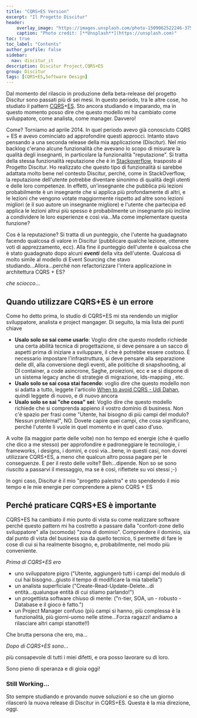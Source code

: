 ```yaml
---
title: "CQRS+ES Version"
excerpt: "Il Progetto Discitur"
header:
    overlay_image: "https://images.unsplash.com/photo-1509062522246-3755977927d7?auto=format&fit=crop&w=1404&q=80"
    caption: "Photo credit: [**Unsplash**](https://unsplash.com)"
toc: true
toc_label: "Contents"
author_profile: false
sidebar:
  nav: discitur_it
description: Discitur Project,CQRS+ES
group: Discitur
tags: [CQRS+ES,Software Design]
---
```

<!-- Markup JSON-LD generato da Assistente per il markup dei dati strutturati di Google. -->
<script type="application/ld+json">
{
  "@context" : "http://schema.org",
  "@type" : "Article",
  "name" : "CQRS+ES Version",
  "author" : {
    "@type" : "Person",
    "name" : "William Verdolini"
  },
  "datePublished" : "2014-11-23",
  "articleSection" : [ "CQRS+ES", "Software Design" ],
  "url" : "http://williamverdolini.github.io/2014/11/23/discitur-CQRS/"
}
</script>

Dal momento del rilascio in produzione della beta-release del progetto Discitur sono passati più di sei mesi. In questo periodo, tra le altre cose, ho studiato il pattern <a href="http://martinfowler.com/bliki/CQRS.html" target="_blank">CQRS</a>+<a href="http://martinfowler.com/eaaDev/EventSourcing.html" target="_blank">ES</a>. Sto ancora studiando e imparando, ma in questo momento posso dire che questo modello mi ha cambiato come sviluppatore, come analista, come manager. Davvero!

Come? Torniamo ad aprile 2014. In quel periodo avevo già conosciuto CQRS + ES e avevo cominciato ad approfondire questi approcci. Intanto stavo pensando a una seconda release della mia applicazione (Discitur). Nel mio backlog c'erano alcune funzionalità che avevano lo scopo di misurare la qualità degli insegnanti, in particolare la funzionalità "reputazione". Si tratta della stessa funzionalità reputazione che è in <a href="http://stackoverflow.com/" target="_blank">Stackoverflow</a>, trasposto al Progetto Discitur. Ho realizzato che questo tipo di funzionalità si sarebbe adattata molto bene nel contesto Discitur, perché, come in StackOverflow, la reputazione dell'utente potrebbe diventare sinonimo di qualità degli utenti e delle loro competenze. In effetti, un'insegnante che pubblica più lezioni probabilmente è un insegnante che si applica più profondamente di altri, e le lezioni che vengono votate maggiormente rispetto ad altre sono lezioni migliori (e il suo autore un insegnante migliore) e l'utente che partecipa ed applica le lezioni altrui più spesso è probabilmente un insegnante più incline a condividere le loro esperienze e così via...Ma come implementare questa funzione?

Cos è la reputazione? Si tratta di un punteggio, che l'utente ha guadagnato facendo qualcosa di valore in Discitur (pubblicare qualche lezione, ottenere voti di apprezzamento, ecc). Alla fine il punteggio dell'utente è qualcosa che è stato guadagnato dopo alcuni _**eventi**_ della vita dell'utente. Qualcosa di molto simile al modello di Event Sourcing che stavo studiando...Allora...perché non refactorizzare l'intera applicazione in architettura CQRS + ES?

_che sciocco_...


## Quando utilizzare CQRS+ES è un errore

Come ho detto prima, lo studio di CQRS+ES mi sta rendendo un miglior sviluppatore, analista e project mangager. Di seguito, la mia lista dei punti chiave

- **Usalo solo se sai come usarlo**: Voglio dire che questo modello richiede una certa abilità tecnica di progettazione, si deve pensare a un sacco di aspetti prima di iniziare a sviluppare, il che è potrebbe essere costoso. È necessario impostare l'infrastruttura, si deve pensare alla separazione delle dll, alla conversione degli eventi, alle politiche di snapshooting, al DI container, a code asincrone, Saghe, proiezioni, ecc e se si dispone di un sistema legacy anche di strategie di migrazione, Ids-mapping , etc.
- **Usalo solo se sai cosa stai facendo**: voglio dire che questo modello non si adatta a tutto, leggete l'articolo <a href="http://www.udidahan.com/2011/04/22/when-to-avoid-cqrs/" target="_blank" >When to avoid CQRS - Udi Dahan</a>, quindi leggete di nuovo, e di nuovo ancora
- **Usalo solo se sai "che cosa" sei**: Voglio dire che questo modello richiede che si comprenda appieno il vostro dominio di business. Non c'è spazio per frasi come "Utente, hai bisogno di più campi del modulo? Nessun problema!", NO. Dovete capire quei campi, che cosa significano, perché l'utente li vuole in quel momento e in quel caso d'uso.

A volte (la maggior parte delle volte) non ho tempo ed energie (che è quello che dico a me stesso) per approfondire e padroneggiare le tecnologie, i frameworks, i designs, i domini, e così via...bene, in questi casi, non dovrei utilizzare CQRS+ES, a meno che qualcun altro possa pagare per le conseguenze. E per il resto delle volte? Beh...dipende. Non so se sono riuscito a passarvi il messaggio, ma se è così, riflettete su voi stessi ;-)

In ogni caso, Discitur è il mio "progetto palestra" e sto spendendo il mio tempo e le mie energie per comprendere a pieno CQRS + ES


## Perché praticare CQRS+ES è importante

CQRS+ES ha cambiato il mio punto di vista su come realizzare software perché questo pattern mi ha costretto a passare dalla "confort-zone dello sviluppatore" alla (scomoda) "zona di dominio". Comprendere il dominio, sia dal punto di vista del business sia da quello tecnico, ti permette di fare le cose di cui si ha realmente bisogno, e, probabilmente, nel modo più conveniente.

_Prima di CQRS+ES ero_

- uno sviluppatore pigro ("Utente, aggiungerò tutti i campi del modulo di cui hai bisogno...giusto il tempo di modificare la mia tabella")
- un analista superficiale ("Create-Read-Update-Delete...di entità...qualunque entità di cui stiamo parlando!")
- un progettista software chiuso di mente: ("n-tier, SOA, un - robusto - Database e il gioco è fatto.")
- un Project Manager confuso (più campi si hanno, più complessa è la funzionalità, più giorni-uomo nelle stime...Forza ragazzi! andiamo a rilasciare altri campi stanotte!!)


Che brutta persona che ero, ma...

_Dopo di CQRS+ES sono_...

più consapevole di tutti i miei difetti, e ora posso lavorare su di loro.

Sono pieno di speranza e di gioia oggi!


### Still Working...
Sto sempre studiando e provando nuove soluzioni e so che un giorno rilascerò la nuova release di Discitur in CQRS+ES. Questa è la mia direzione, oggi.